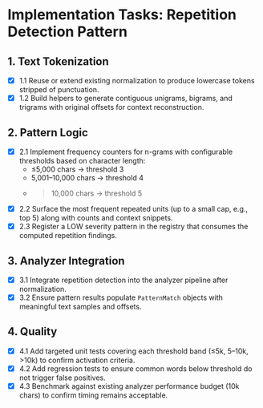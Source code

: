 # Implementation Tasks: Repetition Detection Pattern

## 1. Text Tokenization
- [x] 1.1 Reuse or extend existing normalization to produce lowercase tokens stripped of punctuation.
- [x] 1.2 Build helpers to generate contiguous unigrams, bigrams, and trigrams with original offsets for context reconstruction.

## 2. Pattern Logic
- [x] 2.1 Implement frequency counters for n-grams with configurable thresholds based on character length:
  - ≤5,000 chars → threshold 3
  - 5,001–10,000 chars → threshold 4
  - >10,000 chars → threshold 5
- [x] 2.2 Surface the most frequent repeated units (up to a small cap, e.g., top 5) along with counts and context snippets.
- [x] 2.3 Register a LOW severity pattern in the registry that consumes the computed repetition findings.

## 3. Analyzer Integration
- [x] 3.1 Integrate repetition detection into the analyzer pipeline after normalization.
- [x] 3.2 Ensure pattern results populate `PatternMatch` objects with meaningful text samples and offsets.

## 4. Quality
- [x] 4.1 Add targeted unit tests covering each threshold band (≤5k, 5–10k, >10k) to confirm activation criteria.
- [x] 4.2 Add regression tests to ensure common words below threshold do not trigger false positives.
- [x] 4.3 Benchmark against existing analyzer performance budget (10k chars) to confirm timing remains acceptable.
